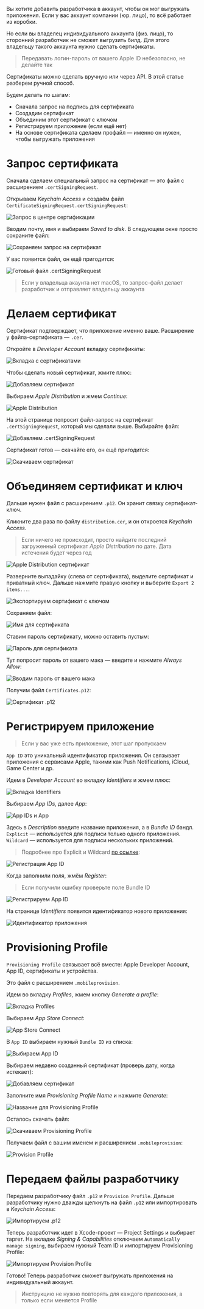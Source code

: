 Вы хотите добавить разработчика в аккаунт, чтобы он мог выгружать приложения. Если у вас аккаунт компании (юр. лицо), то всё работает из коробки.

Но если вы владелец индивидуального аккаунта (физ. лицо), то сторонний разработчик не сможет выгрузить билд. Для этого владельцу такого аккаунта нужно сделать сертификаты.

> Передавать логин-пароль от вашего Apple ID небезопасно, не делайте так

Сертификаты можно сделать вручную или через API. В этой статье разберем ручной способ.

Будем делать по шагам:
- Сначала запрос на подпись для сертификата
- Создадим сертификат
- Объединим этот сертификат с ключом
- Регистрируем приложение (если ещё нет)
- На основе сертификата сделаем профайл — именно он нужен, чтобы выгружать приложения

# Запрос сертификата

Сначала сделаем специальный запрос на сертификат — это файл с расширением `.certSigningRequest`.

Открываем *Keychain Access* и создаём файл `CertificateSigningRequest.certSigningRequest`:

![Запрос в центре сертификации](https://cdn.sparrowcode.io/tutorials/cert-and-profile-for-personal-developer-account/keychain-request.png)

Вводим почту, имя и выбираем *Saved to disk*. В следующем окне просто сохраните файл:

![Сохраняем запрос на сертификат](https://cdn.sparrowcode.io/tutorials/cert-and-profile-for-personal-developer-account/keychain-sert-info.png?v=2)

У вас появится файл, он ещё пригодится:

![Готовый файл `.certSigningRequest`](https://cdn.sparrowcode.io/tutorials/cert-and-profile-for-personal-developer-account/keychain-sert-created.png?v=2)

> Если у владельца акаунта нет macOS, то запрос-файл делает разработчик и отправляет владельцу аккаунта

# Делаем сертификат

Сертификат подтверждает, что приложение именно ваше. Расширение у файла-сертификата — `.cer`.

Откройте в *Developer Account* вкладку сертификаты:

![Вкладка с сертификатами](https://cdn.sparrowcode.io/tutorials/cert-and-profile-for-personal-developer-account/main-sert.png)

Чтобы сделать новый сертификат, жмите плюс:

![Добавляем сертификат](https://cdn.sparrowcode.io/tutorials/cert-and-profile-for-personal-developer-account/add-sert.png)

Выбираем *Apple Distribution* и жмем *Continue*:

![Apple Distribution](https://cdn.sparrowcode.io/tutorials/cert-and-profile-for-personal-developer-account/new-sert.png)

На этой странице попросит файл-запрос на сертификат `.certSigningRequest`, который мы сделали выше. Выбирайте файл:

![Добавляем `.certSigningRequest`](https://cdn.sparrowcode.io/tutorials/cert-and-profile-for-personal-developer-account/select-new-sert.png)

Сертификат готов — скачайте его, он ещё пригодится:

![Скачиваем сертификат](https://cdn.sparrowcode.io/tutorials/cert-and-profile-for-personal-developer-account/download-sert.png)

# Объединяем сертификат и ключ

Дальше нужен файл с расширением `.p12`. Он хранит связку сертификат-ключ.

Кликните два раза по файлу `distribution.cer`, и он откроется *Keychain Access*.

> Если ничего не происходит, просто найдите последний загруженный сертификат *Apple Distribution* по дате. Дата истечения будет через год

![Apple Distribution сертификат](https://cdn.sparrowcode.io/tutorials/cert-and-profile-for-personal-developer-account/distribution-sert.png)

Разверните выпадайку (слева от сертификата), выделите сертификат и приватный ключ. Дальше нажмите правую кнопку и выберите `Export 2 items...`.

![Экспортируем сертификат с ключом](https://cdn.sparrowcode.io/tutorials/cert-and-profile-for-personal-developer-account/export-distribution-sert.png)

Сохраняем файл:

![Имя для сертификата](https://cdn.sparrowcode.io/tutorials/cert-and-profile-for-personal-developer-account/create-sert-p12.png)

Ставим пароль сертификату, можно оставить пустым:

![Пароль для сертификата](https://cdn.sparrowcode.io/tutorials/cert-and-profile-for-personal-developer-account/sert-p12-non-pass.png)

Тут попросит пароль от вашего мака — введите и нажмите *Always Allow*:

![Вводим пароль от вашего мака](https://cdn.sparrowcode.io/tutorials/cert-and-profile-for-personal-developer-account/sert-p12-system-pass.png)

Получим файл `Certificates.p12`:

![Сертификат `.p12`](https://cdn.sparrowcode.io/tutorials/cert-and-profile-for-personal-developer-account/save-sert-p12.png)

# Регистрируем приложение

> Если у вас уже есть приложение, этот шаг пропускаем

`App ID` это уникальный идентификатор приложения. Он связывает приложения с сервисами Apple, такими как Push Notifications, iCloud, Game Center и др.

Идем в *Developer Account* во вкладку *Identifiers* и жмем плюс:

![Вкладка Identifiers](https://cdn.sparrowcode.io/tutorials/cert-and-profile-for-personal-developer-account/identifiers.png)

Выбираем *App IDs*, далее *App*:

![App IDs и App](https://cdn.sparrowcode.io/tutorials/cert-and-profile-for-personal-developer-account/register-identifier-app-id.png)

Здесь в *Description* введите название приложения, а в *Bundle ID* бандл. `Explicit` — используется для подписи только одного приложения. `Wildcard` — используется для подписи нескольких приложений.

> Подробнее про Explicit и Wildcard [по ссылке](https://developer.apple.com/library/archive/qa/qa1713/_index.html):

![Регистрация App ID](https://cdn.sparrowcode.io/tutorials/cert-and-profile-for-personal-developer-account/register-app-id.png)

Когда заполнили поля, жмём *Register*:

> Если получили ошибку проверьте поле Bundle ID

![Регистрируем App ID](https://cdn.sparrowcode.io/tutorials/cert-and-profile-for-personal-developer-account/end-register-app-id.png)

На странице *Identifiers* появится идентификатор нового приложения:

![Идентификатор приложения](https://cdn.sparrowcode.io/tutorials/cert-and-profile-for-personal-developer-account/identifiers-list.png)

# Provisioning Profile

`Provisioning Profile` связывает всё вместе: Apple Developer Account, App ID, сертификаты и устройства.

Это файл с расширением `.mobileprovision`.

Идем во вкладку *Profiles*, жмем кнопку *Generate a profile*:

![Вкладка Profiles](https://cdn.sparrowcode.io/tutorials/cert-and-profile-for-personal-developer-account/profiles.png)

Выбираем *App Store Connect*:

![App Store Connect](https://cdn.sparrowcode.io/tutorials/cert-and-profile-for-personal-developer-account/new-profile.png)

В `App ID` выбираем нужный `Bundle ID` из списка:

![Выбираем App ID](https://cdn.sparrowcode.io/tutorials/cert-and-profile-for-personal-developer-account/generate-profile-app-id.png)

Выбираем недавно созданный сертификат (проверь дату, когда истекает):

![Добавляем сертификат](https://cdn.sparrowcode.io/tutorials/cert-and-profile-for-personal-developer-account/generate-profile-select-sert.png)

Заполните имя *Provisioning Profile Name* и нажмите *Generate*:

![Название для Provisioning Profile](https://cdn.sparrowcode.io/tutorials/cert-and-profile-for-personal-developer-account/generate-profile-name.png)

Осталось скачать файл:

![Скачиваем Provisioning Profile](https://cdn.sparrowcode.io/tutorials/cert-and-profile-for-personal-developer-account/download-profile.png)

Получаем файл с вашим именем и расширением `.mobileprovision`:

![Provision Profile](https://cdn.sparrowcode.io/tutorials/cert-and-profile-for-personal-developer-account/created-profile.png)

# Передаем файлы разработчику

Передаем разработчику файл `.p12` и `Provision Profile`. Дальше разработчику нужно дважды щелкнуть на файл `.p12` или импортировать в *Keychain Access*:

![Импортируем `.p12`](https://cdn.sparrowcode.io/tutorials/cert-and-profile-for-personal-developer-account/add-p12.png)

Теперь разработчик идет в Xcode-проект — Project Settings и выбирает таргет. На вкладке *Signing & Capabilities* отключаем `Automatically manage signing`, выбираем нужный Team ID и импортируем Provisioning Profile:

![Импортируем Provision Profile](https://cdn.sparrowcode.io/tutorials/cert-and-profile-for-personal-developer-account/add-profile-xcode.png)

Готово! Теперь разработчик сможет выгружать приложения на индивидуальный аккаунт.

> Инструкцию не нужно повторять для каждого приложения, а только если меняется Profile